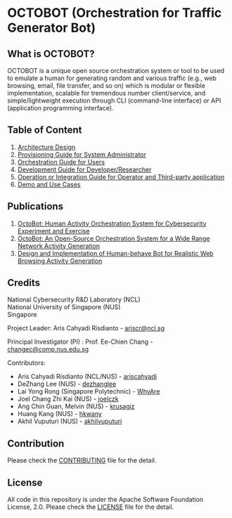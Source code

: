 # OCTOBOT (Orchestration for Traffic Generator Bot)

## What is OCTOBOT?

OCTOBOT is a unique open source orchestration system or tool to
be used to emulate a human for generating random and various traffic (e.g., web
browsing, email, file transfer, and so on) which is modular or flexible implementation,
scalable for tremendous number client/service, and simple/lightweight execution through
CLI (command-line interface) or API (application programming interface).

## Table of Content

1. [Architecture Design](Docs/README.md)
2. [Provisioning Guide for System Administrator](Octo-Pro/README.md)
3. [Orchestration Guide for Users](Octo-Play/README.md)
4. [Development Guide for Developer/Researcher](Octo-Bot/README.md)
5. [Operation or Integration Guide for Operator and Third-party application](Octo-App/README.md)
6. [Demo and Use Cases](Docs/Examples.md)

## Publications

1. [OctoBot: Human Activity Orchestration System for Cybersecurity Experiment and Exercise](https://ieeexplore.ieee.org/abstract/document/9458202)
2. [OctoBot: An Open-Source Orchestration System for a Wide Range Network Activity Generation](https://ieeexplore.ieee.org/abstract/document/9484537)
3. [Design and Implementation of Human-behave Bot for Realistic Web Browsing Activity Generation](https://informs-sim.org/wsc22papers/070.pdf)

## Credits

National Cybersecurity R&D Laboratory (NCL)\
National University of Singapore (NUS)\
Singapore

Project Leader: Aris Cahyadi Risdianto - ariscr@ncl.sg

Principal Investigator (PI) : Prof. Ee-Chien Chang - changec@comp.nus.edu.sg
 
Contributors:
- Aris Cahyadi Risdianto (NCL/NUS) - [ariscahyadi](https://github.com/ariscahyadi)
- DeZhang Lee (NUS) - [dezhanglee](https://github.com/dezhanglee)
- Lai Yong Rong (Singapore Polytechnic) - [WhyAre](https://github.com/WhyAre)
- Joel Chang Zhi Kai (NUS) - [joelczk](https://github.com/joelczk)
- Ang Chin Guan, Melvin (NUS) - [krusagiz](https://github.com/krusagiz)
- Huang Kang (NUS) - [hkwany](https://github.com/hkwany)
- Akhil Vuputuri (NUS) - [akhilvuputuri](https://github.com/akhilvuputuri)

## Contribution

Please check the [CONTRIBUTING](CONTRIBUTING.md) file for the detail.

## License

All code in this repository is under the Apache Software Foundation License, 2.0. 
Please check the [LICENSE](LICENSE) file for the detail.
